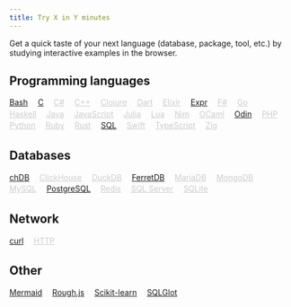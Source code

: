 ```yaml
---
title: Try X in Y minutes
---
```


<style>
.lang {
    display: inline-block;
    margin-right: 1em;
    margin-bottom: 0.25em;
}
a.disabled {
    pointer-events: none;
    color: #ccc;
    border-bottom-color: rgba(0, 0, 0, 0.14);
}
</style>

Get a quick taste of your next language (database, package, tool, etc.) by studying interactive examples in the browser.

## Programming languages

<a class="lang" href="/try/bash/">Bash</a>
<a class="lang" href="/try/c/">C</a>
<a class="lang disabled" href="">C#</a>
<a class="lang disabled" href="">C++</a>
<a class="lang disabled" href="">Clojure</a>
<a class="lang disabled" href="">Dart</a>
<a class="lang disabled" href="">Elixir</a>
<a class="lang" href="/try/expr-lang/">Expr</a>
<a class="lang disabled" href="">F#</a>
<a class="lang disabled" href="">Go</a>
<a class="lang disabled" href="">Haskell</a>
<a class="lang disabled" href="">Java</a>
<a class="lang disabled" href="">JavaScript</a>
<a class="lang disabled" href="">Julia</a>
<a class="lang disabled" href="">Lua</a>
<a class="lang disabled" href="">Nim</a>
<a class="lang disabled" href="">OCaml</a>
<a class="lang" href="/try/odin/">Odin</a>
<a class="lang disabled" href="">PHP</a>
<a class="lang disabled" href="">Python</a>
<a class="lang disabled" href="">Ruby</a>
<a class="lang disabled" href="">Rust</a>
<a class="lang" href="/try/sql/">SQL</a>
<a class="lang disabled" href="">Swift</a>
<a class="lang disabled" href="">TypeScript</a>
<a class="lang disabled" href="">Zig</a>

## Databases

<a class="lang" href="/try/chdb/">chDB</a>
<a class="lang disabled" href="">ClickHouse</a>
<a class="lang disabled" href="">DuckDB</a>
<a class="lang" href="/try/ferretdb/">FerretDB</a>
<a class="lang disabled" href="">MariaDB</a>
<a class="lang disabled" href="">MongoDB</a>
<a class="lang disabled" href="">MySQL</a>
<a class="lang" href="/try/postgres/">PostgreSQL</a>
<a class="lang disabled" href="">Redis</a>
<a class="lang disabled" href="">SQL Server</a>
<a class="lang disabled" href="">SQLite</a>

## Network

<a class="lang" href="/try/curl/">curl</a>
<a class="lang disabled" href="">HTTP</a>

## Other

<a class="lang" href="/try/mermaid/">Mermaid</a>
<a class="lang" href="/try/rough-js/">Rough.js</a>
<a class="lang" href="/try/scikit-learn/">Scikit-learn</a>
<a class="lang" href="/try/sqlglot/">SQLGlot</a>
